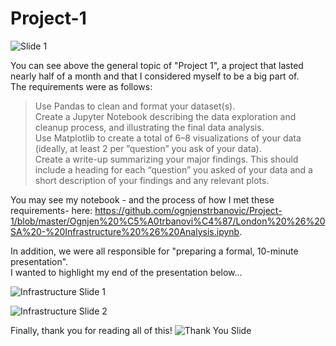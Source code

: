 # Project-1
![Slide 1](https://github.com/ognjenstrbanovic/Project-1/blob/master/Ognjen%20%C5%A0trbanovi%C4%87/PowerPoint%20Screenshots/Slide%201.jpg?raw=true)  

You can see above the general topic of "Project 1", a project that lasted nearly half of a month and that I considered myself to be a big part of.  
The requirements were as follows:  

> Use Pandas to clean and format your dataset(s).  
> Create a Jupyter Notebook describing the data exploration and cleanup process, and illustrating the final data analysis.  
> Use Matplotlib to create a total of 6–8 visualizations of your data (ideally, at least 2 per ”question” you ask of your data).  
> Create a write-up summarizing your major findings. This should include a heading for each “question” you asked of your data
and a short description of your findings and any relevant plots.  

You may see my notebook - and the process of how I met these requirements-  here: https://github.com/ognjenstrbanovic/Project-1/blob/master/Ognjen%20%C5%A0trbanovi%C4%87/London%20%26%20SA%20-%20Infrastructure%20%26%20Analysis.ipynb.  

In addition, we were all responsible for "preparing a formal, 10-minute presentation".  
I wanted to highlight my end of the presentation below...  

![Infrastructure Slide 1](https://github.com/ognjenstrbanovic/Project-1/blob/master/Ognjen%20%C5%A0trbanovi%C4%87/PowerPoint%20Screenshots/Infrastructure%20Part%20I.jpg?raw=true)  

![Infrastructure Slide 2](https://github.com/ognjenstrbanovic/Project-1/blob/master/Ognjen%20%C5%A0trbanovi%C4%87/PowerPoint%20Screenshots/Infrastructure%20Part%20II.jpg?raw=true)  

Finally, thank you for reading all of this!
![Thank You Slide](https://github.com/ognjenstrbanovic/Project-1/blob/master/Ognjen%20%C5%A0trbanovi%C4%87/PowerPoint%20Screenshots/Thank%20You%20Slide.jpg?raw=true)
